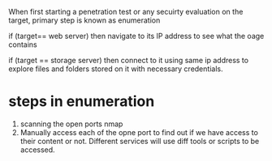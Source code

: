 When first starting a penetration test or any secuirty evaluation on the target, primary step is known as enumeration

if (target== web server)
then navigate to its IP address to see what the oage contains

if (target == storage server)
then connect to it using same ip address to explore files and folders stored on it with necessary credentials. 

# steps in enumeration

1. scanning the open ports
	nmap
2. Manually access each of the opne port to find out if we have access to their content or not. Different services will use diff tools or scripts to be accessed. 
